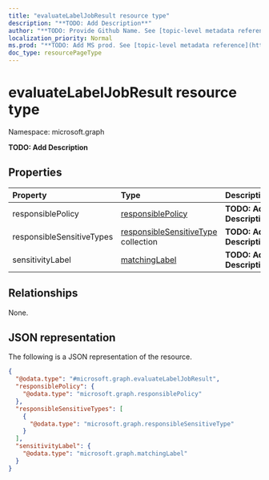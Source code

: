 ```yaml
---
title: "evaluateLabelJobResult resource type"
description: "**TODO: Add Description**"
author: "**TODO: Provide Github Name. See [topic-level metadata reference](https://msgo.azurewebsites.net/add/document/guidelines/metadata.html#topic-level-metadata)**"
localization_priority: Normal
ms.prod: "**TODO: Add MS prod. See [topic-level metadata reference](https://msgo.azurewebsites.net/add/document/guidelines/metadata.html#topic-level-metadata)**"
doc_type: resourcePageType
---
```


# evaluateLabelJobResult resource type

Namespace: microsoft.graph



**TODO: Add Description**

## Properties
|Property|Type|Description|
|:---|:---|:---|
|responsiblePolicy|[responsiblePolicy](../resources/responsiblepolicy.md)|**TODO: Add Description**|
|responsibleSensitiveTypes|[responsibleSensitiveType](../resources/responsiblesensitivetype.md) collection|**TODO: Add Description**|
|sensitivityLabel|[matchingLabel](../resources/matchinglabel.md)|**TODO: Add Description**|

## Relationships
None.

## JSON representation
The following is a JSON representation of the resource.
<!-- {
  "blockType": "resource",
  "@odata.type": "microsoft.graph.evaluateLabelJobResult"
}
-->
``` json
{
  "@odata.type": "#microsoft.graph.evaluateLabelJobResult",
  "responsiblePolicy": {
    "@odata.type": "microsoft.graph.responsiblePolicy"
  },
  "responsibleSensitiveTypes": [
    {
      "@odata.type": "microsoft.graph.responsibleSensitiveType"
    }
  ],
  "sensitivityLabel": {
    "@odata.type": "microsoft.graph.matchingLabel"
  }
}
```

